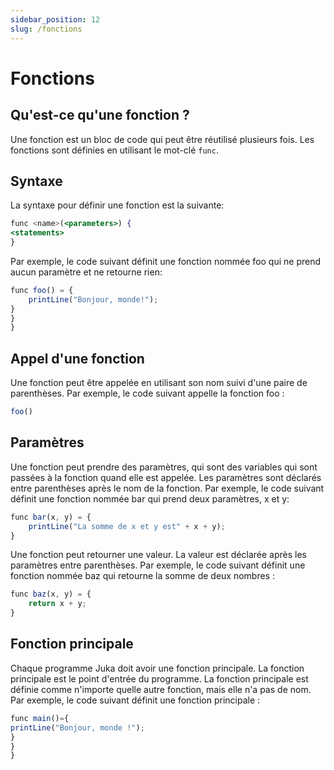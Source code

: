 ```yaml
---
sidebar_position: 12
slug: /fonctions
---
```


# Fonctions

## Qu'est-ce qu'une fonction ?

Une fonction est un bloc de code qui peut être réutilisé plusieurs fois. Les fonctions sont définies en utilisant le mot-clé `func`.

## Syntaxe

La syntaxe pour définir une fonction est la suivante:

```jsx
func <name>(<parameters>) {
<statements>
}
```

Par exemple, le code suivant définit une fonction nommée foo qui ne prend aucun paramètre et ne retourne rien:

```jsx
func foo() = {
    printLine("Bonjour, monde!");
}
}
}
```

## Appel d'une fonction

Une fonction peut être appelée en utilisant son nom suivi d'une paire de parenthèses. Par exemple, le code suivant appelle la fonction foo :
```jsx
foo()
```

## Paramètres
Une fonction peut prendre des paramètres, qui sont des variables qui sont passées à la fonction quand elle est appelée. Les paramètres sont déclarés entre parenthèses après le nom de la fonction. Par exemple, le code suivant définit une fonction nommée bar qui prend deux paramètres, x et y:

```jsx
func bar(x, y) = {
    printLine("La somme de x et y est" + x + y);
}
```

Une fonction peut retourner une valeur. La valeur est déclarée après les paramètres entre parenthèses. Par exemple, le code suivant définit une fonction nommée baz qui retourne la somme de deux nombres :

```jsx
func baz(x, y) = {
    return x + y;
}
```

## Fonction principale

Chaque programme Juka doit avoir une fonction principale. La fonction principale est le point d'entrée du programme. La fonction principale est définie comme n'importe quelle autre fonction, mais elle n'a pas de nom. Par exemple, le code suivant définit une fonction principale :

```jsx
func main()={
printLine("Bonjour, monde !");
}
}
}
```


